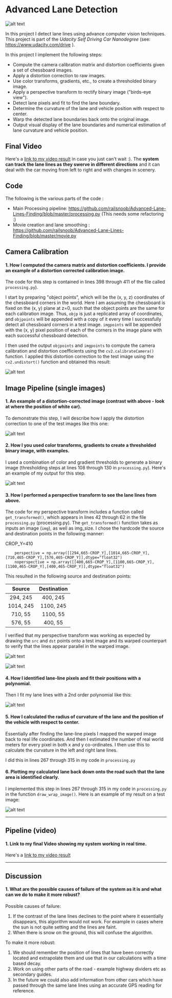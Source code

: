 
# **Advanced Lane Detection**

![alt text][image10]

In this project I detect lane lines using advance computer vision techniques. This project is part of the *Udacity Self Driving Car Nanodegree* (see: https://www.udacity.com/drive ). 

In this project I implement the following steps:

* Compute the camera calibration matrix and distortion coefficients given a set of chessboard images.
* Apply a distortion correction to raw images.
* Use color transforms, gradients, etc., to create a thresholded binary image.
* Apply a perspective transform to rectify binary image ("birds-eye view").
* Detect lane pixels and fit to find the lane boundary.
* Determine the curvature of the lane and vehicle position with respect to center.
* Warp the detected lane boundaries back onto the original image.
* Output visual display of the lane boundaries and numerical estimation of lane curvature and vehicle position.

## Final Video
Here's a  [link to my video result](./processed_video.mp4) in case you just can't wait :).
The **system can track the lane lines as they swerve in different directions** and it can deal with the car moving from left to right and with changes in scenery. 

## Code 
The following is the various parts of the code :
* Main Processing pipeline: https://github.com/railsnoob/Advanced-Lane-Lines-Finding/blob/master/processing.py (This needs some refactoring :)
* Movie creation and lane smoothing : https://github.com/railsnoob/Advanced-Lane-Lines-Finding/blob/master/movie.py


[//]: # (Image References)

[image1]: ./output_images/test1_unsdist.jpg "Undistorted"
[image2]: ./test_images/test1.jpg "Road Transformed"
[image3]: ./output_images/th_pipeline.png "Binary Example"
[image4]: ./output_images/pre-warped-straight.png "Warp Example"
[image5]: ./output_images/lines_color_fit.png "Fit Visual"
[image6]: ./output_images/test1_result.jpg "Output"
[image8]: ./output_images/warped_straight.png "Output"
[image9]: ./movie-4.png "Movie Icon"
[image10]: ./vlcsnap-2017-06-23-10h02m04s71.png
[video1]: ./project_video.mp4 "Video"



## Camera Calibration

#### 1. How I computed the camera matrix and distortion coefficients. I provide an example of a distortion corrected calibration image.

The code for this step is contained in lines 398 through 411 of the file called `processing.py`).  

I start by preparing "object points", which will be the (x, y, z) coordinates of the chessboard corners in the world. Here I am assuming the chessboard is fixed on the (x, y) plane at z=0, such that the object points are the same for each calibration image.  Thus, `objp` is just a replicated array of coordinates, and `objpoints` will be appended with a copy of it every time I successfully detect all chessboard corners in a test image.  `imgpoints` will be appended with the (x, y) pixel position of each of the corners in the image plane with each successful chessboard detection.  

I then used the output `objpoints` and `imgpoints` to compute the camera calibration and distortion coefficients using the `cv2.calibrateCamera()` function.  I applied this distortion correction to the test image using the `cv2.undistort()` function and obtained this result: 

![alt text][image1]

## Image Pipeline (single images)

#### 1. An example of a distortion-corrected image (contrast with above - look at where the position of white car).
To demonstrate this step, I will describe how I apply the distortion correction to one of the test images like this one:

![alt text][image2]

#### 2. How I you used color transforms, gradients  to create a thresholded binary image, with examples.
I used a combination of color and gradient thresholds to generate a binary image (thresholding steps at lines 108 through 130 in `processing.py`).  Here's an example of my output for this step.  

![alt text][image3]

#### 3. How I performed a perspective transform to see the lane lines from above.

The code for my perspective transform includes a function called `get_transformed()`, which appears in lines 42 through 62 in the file `processing.py` (processing.py).  The `get_transformed()` function takes as inputs an image (`img`), as well as img_size.  I chose the hardcode the source and destination points in the following manner:

CROP_Y=410

```
    perspective = np.array([[294,665-CROP_Y],[1014,665-CROP_Y],[710,465-CROP_Y],[576,465-CROP_Y]],dtype="float32")
    noperspective = np.array([[400,665-CROP_Y],[1100,665-CROP_Y],[1100,465-CROP_Y],[400,465-CROP_Y]],dtype="float32")

```
This resulted in the following source and destination points:

| Source        | Destination   | 
|:-------------:|:-------------:| 
| 294, 245      | 400, 245      | 
| 1014, 245     | 1100, 245      |
| 710, 55      | 1100, 55      |
| 576, 55      | 400, 55        |

I verified that my perspective transform was working as expected by drawing the `src` and `dst` points onto a test image and its warped counterpart to verify that the lines appear parallel in the warped image.



![alt text][image4]

![alt text][image8]

#### 4. How I identified lane-line pixels and fit their positions with a polynomial.

Then I fit my lane lines with a 2nd order polynomial like this:

![alt text][image5]

#### 5. How I calculated the radius of curvature of the lane and the position of the vehicle with respect to center.

Essentially after finding the lane-line pixels I mapped the warped image back to real life coordinates. And then I estimated the number of real world meters for every pixel in both x and y co-ordinates. I then use this to calculate the curvature in the left and right lane lines.

I did this in lines 267 through 315 in my code in `processing.py`

#### 6. Plotting my calculated lane back down onto the road such that the lane area is identified clearly.

I implemented this step in lines 267 through 315 in my code in `processing.py` in the function `draw_wrap_image()`.  Here is an example of my result on a test image:

![alt text][image10]

---

## Pipeline (video)

#### 1. Link to my final Video showing my system working in real time.

Here's a [link to my video result](./processed_video.mp4)

---

## Discussion

#### 1. What are the possible causes of failure of the system as it is and what can we do to make it more robust? 

Possible causes of failure:
1. If the contrast of the lane lines declines to the point where it essentially disappears, this algorithm would not work. For example in cases where the sun is not quite setting and the lines are faint. 
2. When there is snow on the ground, this will confuse the algorithm. 

To make it more robust: 
1. We should remember the position of lines that have been correctly located and extrapolate them and use that in our calculations with a time based decay. 
2. Work on using other parts of the road - example highway dividers etc as secondary guides. 
3. In the future we could also add information from other cars which have passed through the same lane lines using an accurate GPS reading for reference. 
